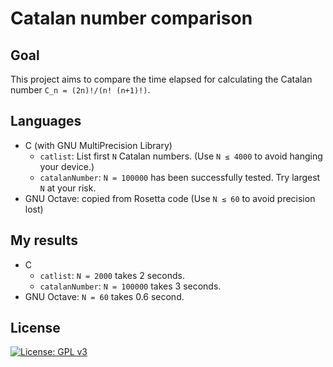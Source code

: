 Catalan number comparison
===

Goal
---

This project aims to compare the time elapsed for calculating the
Catalan number `C_n = (2n)!/(n! (n+1)!)`.

Languages
---

- C (with GNU MultiPrecision Library)
  - `catlist`: List first `N` Catalan numbers.  (Use `N ≤ 4000` to
      avoid hanging your device.)
  - `catalanNumber`: `N = 100000` has been successfully tested.  Try
      largest `N` at your risk.
- GNU Octave: copied from Rosetta code (Use `N ≤ 60` to avoid
    precision lost)

My results
---

- C
  - `catlist`: `N = 2000` takes 2 seconds.
  - `catalanNumber`: `N = 100000` takes 3 seconds.
- GNU Octave: `N = 60` takes 0.6 second.

License
---

[![License: GPL v3](https://img.shields.io/badge/License-GPL%20v3-blue.svg)](https://www.gnu.org/licenses/gpl-3.0)
